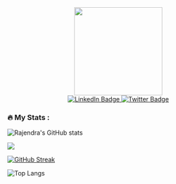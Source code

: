 <!---
RajendraKhanal/RajendraKhanal is a ✨ special ✨ repository because its `README.md` (this file) appears on your GitHub profile.
You can click the Preview link to take a look at your changes.
--->

<div id="header" align="center">
  <img src="https://media.giphy.com/media/M9gbBd9nbDrOTu1Mqx/giphy.gif" width="200"/>
</div>


<div id="badges" align="center">
  <a href="https://www.linkedin.com/in/rajendra-khanal-a9b994215/">
    <img src="https://img.shields.io/badge/LinkedIn-blue?style=for-the-badge&logo=linkedin&logoColor=white" alt="LinkedIn Badge"/>
  </a>
  <a href="https://twitter.com/rajendra_k1">
    <img src="https://img.shields.io/badge/Twitter-blue?style=for-the-badge&logo=twitter&logoColor=white" alt="Twitter Badge"/>
  </a>
 </div>
 <div id="badges" align="center">
<img src="https://komarev.com/ghpvc/?username=RajendraKhanal&style=flat-square&color=blue" alt=""/>
 </div>
 
 
 ### :fire: My Stats :

<!--FOR GITHUB stats-->
![Rajendra's GitHub stats](https://github-readme-stats.vercel.app/api?username=RajendraKhanal&show_icons=true&theme=nightowl)

<!--FOR GRAPH-->
![](https://github-profile-summary-cards.vercel.app/api/cards/profile-details?username=rajendrakhanal&theme=monokai)

<!--FOR GITHUB STREAK-->
[![GitHub Streak](http://github-readme-streak-stats.herokuapp.com?user=RajendraKhanal&theme=dark&background=000000)](https://git.io/streak-stats)

<!--FOR MOST USED GITHUB LANGUAGES STATS-->
![Top Langs](https://github-readme-stats.vercel.app/api/top-langs/?username=rajendrakhanal&theme=yeblu&hide_border=false&include_all_commits=true&count_private=true)

